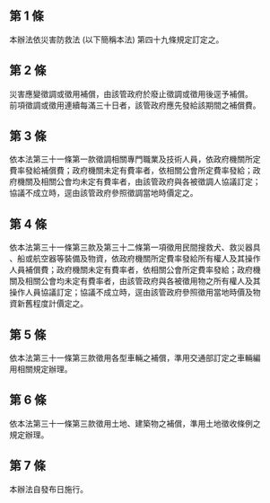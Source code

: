 第 1 條
-------
本辦法依災害防救法 (以下簡稱本法) 第四十九條規定訂定之。

第 2 條
-------
災害應變徵調或徵用補償，由該管政府於廢止徵調或徵用後逕予補償。  
前項徵調或徵用連續每滿三十日者，該管政府應先發給該期間之補償費。

第 3 條
-------
依本法第三十一條第一款徵調相關專門職業及技術人員，依政府機關所定  
費率發給補償費；政府機關未定有費率者，依相關公會所定費率發給；政  
府機關及相關公會均未定有費率者，由該管政府與各被徵調人協議訂定；  
協議不成立時，逕由該管政府參照徵調當地時價定之。

第 4 條
-------
依本法第三十一條第三款及第三十二條第一項徵用民間搜救犬、救災器具  
、船或航空器等裝備及物資，依政府機關所定費率發給所有權人及其操作  
人員補償費；政府機關未定有費率者，依相關公會所定費率發給；政府機  
關及相關公會均未定有費率者，由該管政府與各被徵用物之所有權人及其  
操作人員協議訂定；協議不成立時，逕由該管政府參照徵用當地時價及物  
資新舊程度計價定之。

第 5 條
-------
依本法第三十一條第三款徵用各型車輛之補償，準用交通部訂定之車輛編  
用相關規定辦理。

第 6 條
-------
依本法第三十一條第三款徵用土地、建築物之補償，準用土地徵收條例之  
規定辦理。

第 7 條
-------
本辦法自發布日施行。

